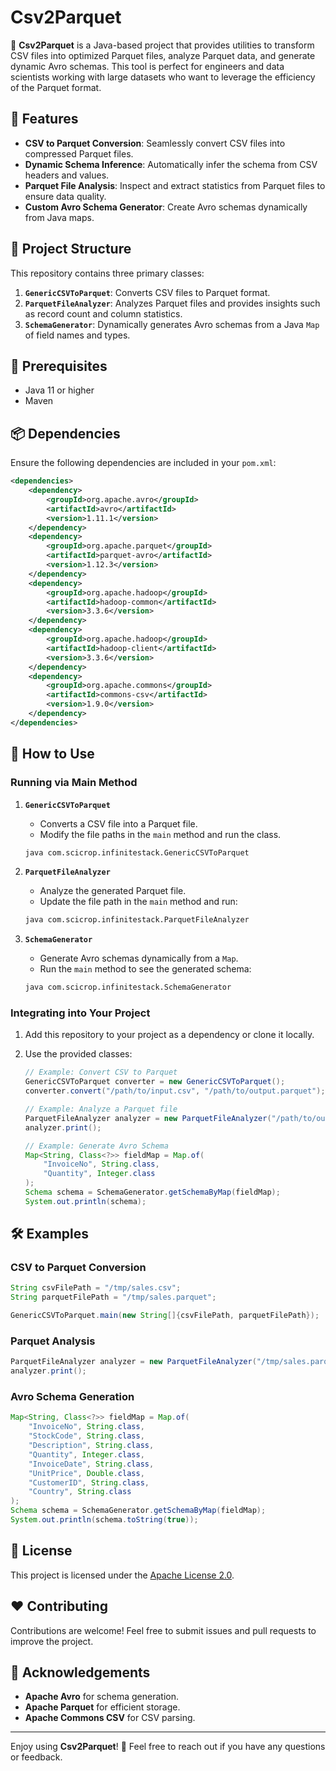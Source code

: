 # Csv2Parquet

🚀 **Csv2Parquet** is a Java-based project that provides utilities to transform CSV files into optimized Parquet files, analyze Parquet data, and generate dynamic Avro schemas. This tool is perfect for engineers and data scientists working with large datasets who want to leverage the efficiency of the Parquet format.

## 🌟 Features

- **CSV to Parquet Conversion**: Seamlessly convert CSV files into compressed Parquet files.
- **Dynamic Schema Inference**: Automatically infer the schema from CSV headers and values.
- **Parquet File Analysis**: Inspect and extract statistics from Parquet files to ensure data quality.
- **Custom Avro Schema Generator**: Create Avro schemas dynamically from Java maps.

## 📂 Project Structure

This repository contains three primary classes:

1. **`GenericCSVToParquet`**: Converts CSV files to Parquet format.
2. **`ParquetFileAnalyzer`**: Analyzes Parquet files and provides insights such as record count and column statistics.
3. **`SchemaGenerator`**: Dynamically generates Avro schemas from a Java `Map` of field names and types.

## 🔧 Prerequisites

- Java 11 or higher
- Maven

## 📦 Dependencies

Ensure the following dependencies are included in your `pom.xml`:

```xml
<dependencies>
    <dependency>
        <groupId>org.apache.avro</groupId>
        <artifactId>avro</artifactId>
        <version>1.11.1</version>
    </dependency>
    <dependency>
        <groupId>org.apache.parquet</groupId>
        <artifactId>parquet-avro</artifactId>
        <version>1.12.3</version>
    </dependency>
    <dependency>
        <groupId>org.apache.hadoop</groupId>
        <artifactId>hadoop-common</artifactId>
        <version>3.3.6</version>
    </dependency>
    <dependency>
        <groupId>org.apache.hadoop</groupId>
        <artifactId>hadoop-client</artifactId>
        <version>3.3.6</version>
    </dependency>
    <dependency>
        <groupId>org.apache.commons</groupId>
        <artifactId>commons-csv</artifactId>
        <version>1.9.0</version>
    </dependency>
</dependencies>
```

## 🚀 How to Use

### Running via Main Method

1. **`GenericCSVToParquet`**
   - Converts a CSV file into a Parquet file.
   - Modify the file paths in the `main` method and run the class.

   ```bash
   java com.scicrop.infinitestack.GenericCSVToParquet
   ```

2. **`ParquetFileAnalyzer`**
   - Analyze the generated Parquet file.
   - Update the file path in the `main` method and run:

   ```bash
   java com.scicrop.infinitestack.ParquetFileAnalyzer
   ```

3. **`SchemaGenerator`**
   - Generate Avro schemas dynamically from a `Map`.
   - Run the `main` method to see the generated schema:

   ```bash
   java com.scicrop.infinitestack.SchemaGenerator
   ```

### Integrating into Your Project

1. Add this repository to your project as a dependency or clone it locally.

2. Use the provided classes:

   ```java
   // Example: Convert CSV to Parquet
   GenericCSVToParquet converter = new GenericCSVToParquet();
   converter.convert("/path/to/input.csv", "/path/to/output.parquet");

   // Example: Analyze a Parquet file
   ParquetFileAnalyzer analyzer = new ParquetFileAnalyzer("/path/to/output.parquet");
   analyzer.print();

   // Example: Generate Avro Schema
   Map<String, Class<?>> fieldMap = Map.of(
       "InvoiceNo", String.class,
       "Quantity", Integer.class
   );
   Schema schema = SchemaGenerator.getSchemaByMap(fieldMap);
   System.out.println(schema);
   ```

## 🛠️ Examples

### CSV to Parquet Conversion

```java
String csvFilePath = "/tmp/sales.csv";
String parquetFilePath = "/tmp/sales.parquet";

GenericCSVToParquet.main(new String[]{csvFilePath, parquetFilePath});
```

### Parquet Analysis

```java
ParquetFileAnalyzer analyzer = new ParquetFileAnalyzer("/tmp/sales.parquet");
analyzer.print();
```

### Avro Schema Generation

```java
Map<String, Class<?>> fieldMap = Map.of(
    "InvoiceNo", String.class,
    "StockCode", String.class,
    "Description", String.class,
    "Quantity", Integer.class,
    "InvoiceDate", String.class,
    "UnitPrice", Double.class,
    "CustomerID", String.class,
    "Country", String.class
);
Schema schema = SchemaGenerator.getSchemaByMap(fieldMap);
System.out.println(schema.toString(true));
```

## 📝 License

This project is licensed under the [Apache License 2.0](LICENSE).

## ❤️ Contributing

Contributions are welcome! Feel free to submit issues and pull requests to improve the project.

## 🌟 Acknowledgements

- **Apache Avro** for schema generation.
- **Apache Parquet** for efficient storage.
- **Apache Commons CSV** for CSV parsing.

---

Enjoy using **Csv2Parquet**! 🌟 Feel free to reach out if you have any questions or feedback.

